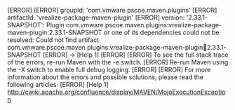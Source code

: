 [ERROR] 
[ERROR] groupId: 'com.vmware.pscoe.maven.plugins'
[ERROR] artifactId: 'vrealize-package-maven-plugin'
[ERROR] version: '2.33.1-SNAPSHOT': Plugin com.vmware.pscoe.maven.plugins:vrealize-package-maven-plugin:2.33.1-SNAPSHOT or one of its dependencies could not be resolved: Could not find artifact com.vmware.pscoe.maven.plugins:vrealize-package-maven-plugin:jar:2.33.1-SNAPSHOT
[ERROR] -> [Help 1]
[ERROR] 
[ERROR] To see the full stack trace of the errors, re-run Maven with the -e switch.
[ERROR] Re-run Maven using the -X switch to enable full debug logging.
[ERROR] 
[ERROR] For more information about the errors and possible solutions, please read the following articles:
[ERROR] [Help 1] http://cwiki.apache.org/confluence/display/MAVEN/MojoExecutionException
